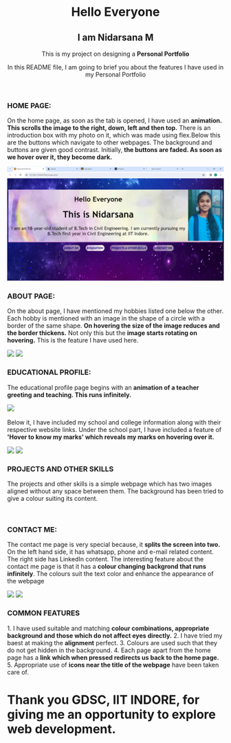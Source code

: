 <h1 align="center"> Hello Everyone </h1>
<h2 align="center"> I am Nidarsana M </h2>
<p align="center"> This is my project on designing a <b>Personal Portfolio</b> </p>
<p align="center"> In this README file, I am going to brief you about the features I have used in my Personal Portfolio </p>
<br>
<h3>HOME PAGE:</h3>
<p>On the home page, as soon as the tab is opened, I have used an <b>animation. This scrolls the image to the right, down, left and then top.</b> There is an introduction box with my photo on it, which was made using flex.Below this are the buttons which navigate to other webpages. The background and buttons are given good contrast. Initially,<b> the buttons are faded. As soon as we hover over it, they become dark.</b></p>
<img src="./PHOTOS/HOME.png">
<br>
<h3>ABOUT PAGE:</h3>
<p>On the about page, I have mentioned my hobbies listed one below the other. Each hobby is mentioned with an image in the shape of a circle with a border of the same shape. <b>On hovering the size of the image reduces and the border thickens.</b> Not only this but the <b>image starts rotating on hovering.</b> This is the feature I have used here.</p>
  <img src="ABOUT1.png">
<img src="ABOUT2.png">
<br>
<h3>EDUCATIONAL PROFILE:</h3>
<p>The educational profile page begins with an <b>animation of a teacher greeting and teaching. This runs infinitely.</b></p>
<img src="EDUCATION.png">
<p>Below it, I have included my school and college information along with their respective website links. Under the school part, I have included a feature of <b>'Hover to know my marks' which reveals my marks on hovering over it.</b></p>
<img src="EDUCATION1.png">
<img src="EDUCATION2.png">
<br>
<h3>PROJECTS AND OTHER SKILLS</h3>
<p>The projects and other skills is a simple webpage which has two images aligned without any space between them. The background has been tried to give a colour suiting its content.</p>
<br>
<h3>CONTACT ME:</h3>
<p>The contact me page is very special because, it <b>splits the screen into two.</b> On the left hand side, it has whatsapp, phone and e-mail related content. The right side has LinkedIn content. The interesting feature about the contact me page is that it has a <b>colour changing backgrond that runs infinitely</b>. The colours suit the text color and enhance the appearance of the webpage</p>
<img src="CONTACT1.png">
<img src="CONTACT2.png">
<br>
<h3>COMMON FEATURES</h3>
1. I have used suitable and matching <b>colour combinations, appropriate background and those which do not affect eyes directly.</b>
2. I have tried my baest at making the <b>alignment</b> perfect.
3. Colours are used such that they do not get hidden in the background.
4. Each page apart from the home page has a <b>link which when pressed redirects us back to the home page.</b>
5. Appropriate use of <b>icons near the title of the webpage</b> have been taken care of.
<br>
<h1>Thank you <b>GDSC, IIT INDORE</b>, for giving me an opportunity to explore web development.</h1>
